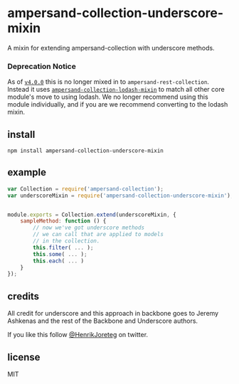 # ampersand-collection-underscore-mixin

A mixin for extending ampersand-collection with underscore methods.

### Deprecation Notice
As of [`v4.0.0`](https://github.com/AmpersandJS/ampersand-rest-collection/pull/23) this is no longer mixed in to `ampersand-rest-collection`. Instead it uses [`ampersand-collection-lodash-mixin`](https://www.npmjs.com/package/ampersand-collection-lodash-mixin) to match all other core module's move to using lodash. We no longer recommend using this module individually, and if you are we recommend converting to the lodash mixin.

## install

```
npm install ampersand-collection-underscore-mixin
```

## example

```javascript
var Collection = require('ampersand-collection');
var underscoreMixin = require('ampersand-collection-underscore-mixin');


module.exports = Collection.extend(underscoreMixin, {
    sampleMethod: function () {
        // now we've got underscore methods 
        // we can call that are applied to models
        // in the collection.
        this.filter( ... );
        this.some( ... );
        this.each( ... )
    }
});
```

## credits

All credit for underscore and this approach in backbone goes to Jeremy Ashkenas and the rest of the Backbone and Underscore authors.

If you like this follow [@HenrikJoreteg](http://twitter.com/henrikjoreteg) on twitter.

## license

MIT

